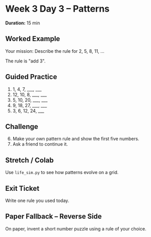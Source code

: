 # Week 3 Day 3 – Patterns

**Duration:** 15 min

## Worked Example
Your mission: Describe the rule for 2, 5, 8, 11, ...

The rule is "add 3".

## Guided Practice
1. 1, 4, 7, ___, ___
2. 12, 10, 8, ___, ___
3. 5, 10, 20, ___, ___
4. 9, 18, 27, ___, ___
5. 3, 6, 12, 24, ___

## Challenge
6. Make your own pattern rule and show the first five numbers.
7. Ask a friend to continue it.

## Stretch / Colab
Use `life_sim.py` to see how patterns evolve on a grid.

## Exit Ticket
Write one rule you used today.

## Paper Fallback – Reverse Side
On paper, invent a short number puzzle using a rule of your choice.
